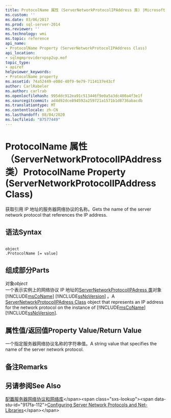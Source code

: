 ```yaml
---
title: ProtocolName 属性 (ServerNetworkProtocolIPAddress 类) |Microsoft Docs
ms.custom: ''
ms.date: 03/06/2017
ms.prod: sql-server-2014
ms.reviewer: ''
ms.technology: wmi
ms.topic: reference
api_name:
- ProtocolName Property (ServerNetworkProtocolIPAddress Class)
api_location:
- sqlmgmproviderxpsp2up.mof
topic_type:
- apiref
helpviewer_keywords:
- ProtocolName property
ms.assetid: 74a52449-e08d-40f9-9e79-7114137e43cf
author: CarlRabeler
ms.author: carlrab
ms.openlocfilehash: 995ddc912ea91c513446f9e0a5a3dc400a4f3e1f
ms.sourcegitcommit: ad4d92dce894592a259721a1571b1d8736abacdb
ms.translationtype: MT
ms.contentlocale: zh-CN
ms.lasthandoff: 08/04/2020
ms.locfileid: "87577449"
---
```

# <a name="protocolname-property-servernetworkprotocolipaddress-class"></a><span data-ttu-id="917fa-102">ProtocolName 属性（ServerNetworkProtocolIPAddress 类）</span><span class="sxs-lookup"><span data-stu-id="917fa-102">ProtocolName Property (ServerNetworkProtocolIPAddress Class)</span></span>
  <span data-ttu-id="917fa-103">获取引用 IP 地址的服务器网络协议的名称。</span><span class="sxs-lookup"><span data-stu-id="917fa-103">Gets the name of the server network protocol that references the IP address.</span></span>  
  
## <a name="syntax"></a><span data-ttu-id="917fa-104">语法</span><span class="sxs-lookup"><span data-stu-id="917fa-104">Syntax</span></span>  
  
```  
  
object  
.ProtocolName [= value]  
```  
  
## <a name="parts"></a><span data-ttu-id="917fa-105">组成部分</span><span class="sxs-lookup"><span data-stu-id="917fa-105">Parts</span></span>  
 <span data-ttu-id="917fa-106">对象</span><span class="sxs-lookup"><span data-stu-id="917fa-106">*object*</span></span>  
 <span data-ttu-id="917fa-107">一个表示实例上的网络协议 IP 地址的[ServerNetworkProtocolIPAdress 类](servernetworkprotocolipaddress-class.md)对象 [!INCLUDE[msCoName](../../../includes/msconame-md.md)] [!INCLUDE[ssNoVersion](../../../includes/ssnoversion-md.md)] 。</span><span class="sxs-lookup"><span data-stu-id="917fa-107">A [ServerNetworkProtocolIPAdress Class](servernetworkprotocolipaddress-class.md) object that represents an IP address for the network protocol on the instance of [!INCLUDE[msCoName](../../../includes/msconame-md.md)] [!INCLUDE[ssNoVersion](../../../includes/ssnoversion-md.md)].</span></span>  
  
## <a name="property-valuereturn-value"></a><span data-ttu-id="917fa-108">属性值/返回值</span><span class="sxs-lookup"><span data-stu-id="917fa-108">Property Value/Return Value</span></span>  
 <span data-ttu-id="917fa-109">一个指定服务器网络协议名称的字符串值。</span><span class="sxs-lookup"><span data-stu-id="917fa-109">A string value that specifies the name of the server network protocol.</span></span>  
  
## <a name="remarks"></a><span data-ttu-id="917fa-110">备注</span><span class="sxs-lookup"><span data-stu-id="917fa-110">Remarks</span></span>  
  
## <a name="see-also"></a><span data-ttu-id="917fa-111">另请参阅</span><span class="sxs-lookup"><span data-stu-id="917fa-111">See Also</span></span>  
 <span data-ttu-id="917fa-112">[配置服务器网络协议和网络库](https://msdn.microsoft.com/library/ms177485\(v=sql.100\).aspx)</span><span class="sxs-lookup"><span data-stu-id="917fa-112">[Configuring Server Network Protocols and Net-Libraries](https://msdn.microsoft.com/library/ms177485\(v=sql.100\).aspx)</span></span>  
  
  
